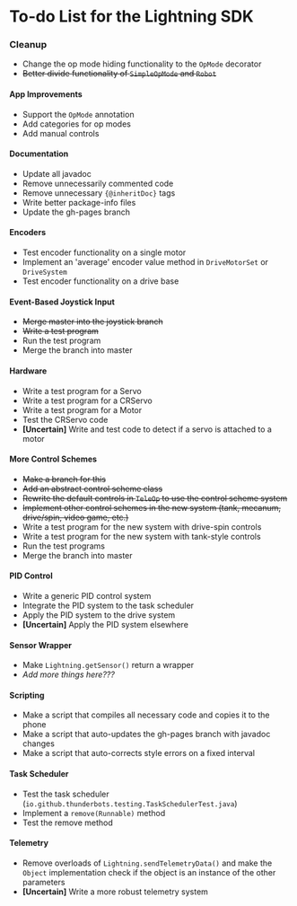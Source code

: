 # To-do List for the Lightning SDK

### Cleanup
* Change the op mode hiding functionality to the `OpMode` decorator
* ~~Better divide functionality of `SimpleOpMode` and `Robot`~~

#### App Improvements
* Support the `OpMode` annotation
* Add categories for op modes
* Add manual controls

#### Documentation
* Update all javadoc
* Remove unnecessarily commented code
* Remove unnecessary `{@inheritDoc}` tags
* Write better package-info files
* Update the gh-pages branch

#### Encoders
* Test encoder functionality on a single motor
* Implement an 'average' encoder value method in `DriveMotorSet` or `DriveSystem`
* Test encoder functionality on a drive base

#### Event-Based Joystick Input
* ~~Merge master into the joystick branch~~
* ~~Write a test program~~
* Run the test program
* Merge the branch into master

#### Hardware
* Write a test program for a Servo
* Write a test program for a CRServo
* Write a test program for a Motor
* Test the CRServo code
* __[Uncertain]__ Write and test code to detect if a servo is attached to a motor

#### More Control Schemes
* ~~Make a branch for this~~
* ~~Add an abstract control scheme class~~
* ~~Rewrite the default controls in `TeleOp` to use the control scheme system~~
* ~~Implement other control schemes in the new system (tank, mecanum, drive/spin, video game, etc.)~~
* Write a test program for the new system with drive-spin controls
* Write a test program for the new system with tank-style controls
* Run the test programs
* Merge the branch into master

#### PID Control
* Write a generic PID control system
* Integrate the PID system to the task scheduler
* Apply the PID system to the drive system
* __[Uncertain]__ Apply the PID system elsewhere

#### Sensor Wrapper
* Make `Lightning.getSensor()` return a wrapper
* _Add more things here???_

#### Scripting
* Make a script that compiles all necessary code and copies it to the phone
* Make a script that auto-updates the gh-pages branch with javadoc changes
* Make a script that auto-corrects style errors on a fixed interval

#### Task Scheduler
* Test the task scheduler (`io.github.thunderbots.testing.TaskSchedulerTest.java`)
* Implement a `remove(Runnable)` method
* Test the remove method

#### Telemetry
* Remove overloads of `Lightning.sendTelemetryData()` and make the `Object` implementation check if the object is an instance of the other parameters
* __[Uncertain]__ Write a more robust telemetry system
